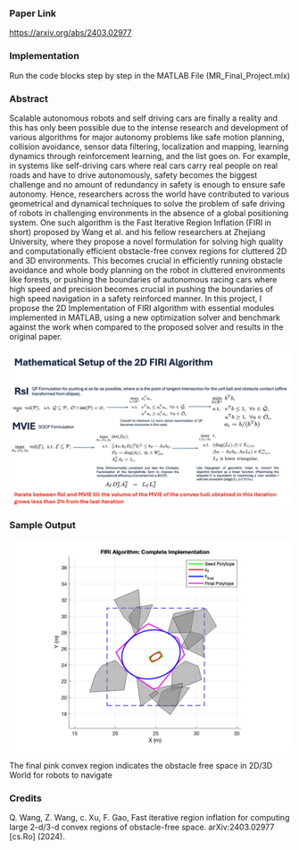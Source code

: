 ### Paper Link 
https://arxiv.org/abs/2403.02977

### Implementation 
Run the code blocks step by step in the MATLAB File (MR_Final_Project.mlx)

### Abstract  
Scalable autonomous robots and self driving cars are finally a reality and this has only been possible due to the intense research and development of various algorithms for major autonomy problems like safe motion planning, collision avoidance, sensor data filtering, localization and mapping, learning dynamics through reinforcement learning, and the list goes on. For example, in systems like self-driving cars where real cars carry real people on real roads and have to drive autonomously, safety becomes the biggest challenge and no amount of redundancy in safety is enough to ensure safe autonomy. Hence, researchers across the world have contributed to various geometrical and dynamical techniques to solve the problem of safe driving of robots in challenging environments in the absence of a global positioning system. One such algorithm is the Fast Iterative Region Inflation (FIRI in short) proposed by Wang et al. and his fellow researchers at Zhejiang University, where they propose a novel formulation for solving high quality and computationally efficient obstacle-free convex regions for cluttered 2D and 3D environments. This becomes crucial in efficiently running obstacle avoidance and whole body planning on the robot in cluttered environments like forests, or pushing the boundaries of autonomous racing cars where high speed and precision becomes crucial in pushing the boundaries of high speed navigation in a safety reinforced manner. In this project, I propose the 2D Implementation of FIRI algorithm with essential modules implemented in MATLAB, using a new optimization solver and benchmark against the work when compared to the proposed solver and results in the original paper.

![Alt text](images/FIRI_Math.png)

### Sample Output

![Alt text](images/final_firi.jpg)

The final pink convex region indicates the obstacle free space in 2D/3D World for robots to navigate

### Credits 

Q. Wang, Z. Wang, c. Xu, F. Gao, Fast iterative region inflation for computing large 2-d/3-d convex regions of obstacle-free space. arXiv:2403.02977 [cs.Ro] (2024).
